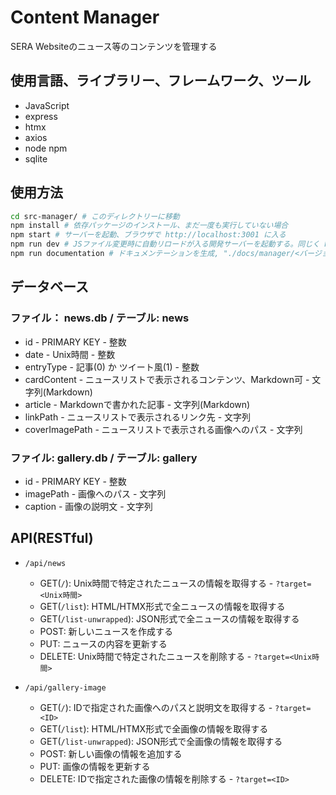 # Content Manager

SERA Websiteのニュース等のコンテンツを管理する

## 使用言語、ライブラリー、フレームワーク、ツール

* JavaScript
* express
* htmx
* axios
* node npm
* sqlite

## 使用方法

```bash
cd src-manager/ # このディレクトリーに移動
npm install # 依存パッケージのインストール、まだ一度も実行していない場合
npm start # サーバーを起動、ブラウザで http://localhost:3001 に入る
npm run dev # JSファイル変更時に自動リロードが入る開発サーバーを起動する。同じく http://localhost:3001 でホストされる
npm run documentation # ドキュメンテーションを生成, "./docs/manager/<バージョン>/" 内で `python -m http.server` 等でローカルでホストする
```

## データベース

### ファイル： news.db / テーブル: news

* id - PRIMARY KEY - 整数
* date - Unix時間 - 整数
* entryType - 記事(0) か ツイート風(1) - 整数
* cardContent - ニュースリストで表示されるコンテンツ、Markdown可 - 文字列(Markdown)
* article - Markdownで書かれた記事 - 文字列(Markdown)
* linkPath - ニュースリストで表示されるリンク先 - 文字列
* coverImagePath - ニュースリストで表示される画像へのパス - 文字列

### ファイル: gallery.db / テーブル: gallery

* id - PRIMARY KEY - 整数
* imagePath - 画像へのパス - 文字列
* caption - 画像の説明文 - 文字列

## API(RESTful)

* `/api/news`
    * GET(`/`): Unix時間で特定されたニュースの情報を取得する - `?target=<Unix時間>`
    * GET(`/list`): HTML/HTMX形式で全ニュースの情報を取得する
    * GET(`/list-unwrapped`): JSON形式で全ニュースの情報を取得する
    * POST: 新しいニュースを作成する
    * PUT: ニュースの内容を更新する
    * DELETE: Unix時間で特定されたニュースを削除する - `?target=<Unix時間>`

* `/api/gallery-image`
    * GET(`/`): IDで指定された画像へのパスと説明文を取得する - `?target=<ID>`
    * GET(`/list`): HTML/HTMX形式で全画像の情報を取得する
    * GET(`/list-unwrapped`): JSON形式で全画像の情報を取得する
    * POST: 新しい画像の情報を追加する
    * PUT: 画像の情報を更新する
    * DELETE: IDで指定された画像の情報を削除する - `?target=<ID>`
